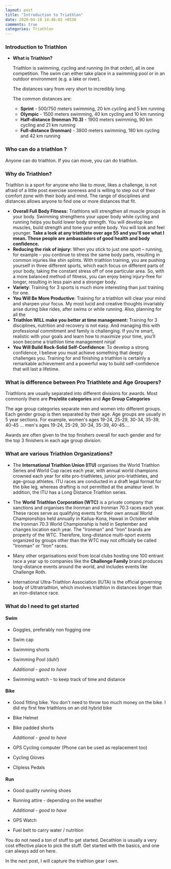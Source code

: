 ```yaml
---
layout: post
title: "Introduction to Triathlon"
date: 2020-04-18 14:48:02 +0530
comments: true
categories: Triathlon
---
```


### Introduction to Triathlon
* **What is Triathlon?**  

  Triathlon is swimming, cycling and running (in that order), all in one competition. The swim can either take place in a swimming pool or in an outdoor environment (e.g. a lake or river).

  The distances vary from very short to incredibly long. 

  The common distances are:

  - **Sprint** - 500/750 meters swimming, 20 km cycling and 5 km running
  - **Olympic** - 1500 meters swimming, 40 km cycling and 10 km running
  - **Half-distance (Ironman 70.3)** - 1900 meters swimming, 90 km cycling and 21 km running
  - **Full-distance (Ironman)** - 3800 meters swimming, 180 km cycling and 42 km running



### **Who can do a triathlon ?**

Anyone can do triathlon. If you can move, you can do triathlon.



### **Why do Triathlon?** 

Triathlon is a sport for anyone who like to move, likes a challenge, is not afraid of a little post exercise soreness and is willing to step out of their comfort zone with their body and mind.
The range of disciplines and distances allows anyone to find one or more distances that fit. 

- **Overall Full Body Fitness:** Triathlons will strengthen all muscle groups in your body. Swimming strengthens your upper body while cycling and running helps you build lower body strength. You will develop lean muscles, build strength and tone your entire body. You will look and feel younger. **Take a look at any triathlete over age 55 and you'll see what I mean. These people are ambassadors of good health and body confidence.**
- **Reducing the risk of injury:** When you stick to just one sport – running, for example – you continue to stress the same body parts, resulting in common injuries like shin splints. With triathlon training, you are pushing yourself in three different sports, which each focus on different parts of your body, taking the constant stress off of one particular area. So, with a more balanced method of fitness, you can enjoy being injury-free for longer, resulting in less pain and a stronger body.
- **Variety**: Training for 3 sports is much more interesting than just training for one.
- **You Will Be More Productive**: Training for a triathlon will clear your mind and sharpen your focus. My most lucid and creative thoughts invariably arise during bike rides, after swims or while running. Also, planning for all the
- **Triathlon WILL make you better at time management:**  Training for 3 disciplines, nutrition and recovery is not easy. And managing this with professional commitment and family is challenging. If you’re smart, realistic with your goals and learn how to maximize your time, you’ll soon become a triathlon time management ninja!
- **You Will Build Rock-Solid Self-Confidence**: To develop a strong confidence, I believe you must achieve something that deeply challenges you. Training for and finishing a triathlon is certainly a remarkable achievement and a powerful way to build self-confidence that will last a lifetime. 



### **What is difference between Pro Triathlete and Age Groupers?**

Triathlons are usually separated into different divisions for awards. Most commonly there are **Pro/elite categories** and **Age Group Categories**

The age group categories separate men and women into different groups. Each gender group is then separated by their age. Age groups are usually in 5 year sections. For example, women's ages 19-24, 25-29, 30-34, 35-39, 40-45 … men's ages 19-24, 25-29, 30-34, 35-39, 40-45....

Awards are often given to the top finishers overall for each gender and for the top 3 finishers in each age group division.



### **What are various Triathlon Organizations?**

- The **International Triathlon Union (ITU)** organises the World Triathlon Series and World Cup races each year, with annual world champions crowned each year for elite pro-triathletes, junior pro-triathletes, and age-group athletes. ITU races are conducted in a draft legal format for the bike leg, whereas drafting is not permitted at the amateur level. In addition, the ITU has a Long Distance Triathlon series.


- The **World Triathlon Corporation (WTC)** is a private company that sanctions and organises the Ironman and Ironman 70.3 races each year. These races serve as qualifying events for their own annual World Championships held annually in Kailua-Kona, Hawaii in October while the Ironman 70.3 World Championship is held in September and changes location each year. The "Ironman" and "Iron" brands are property of the WTC. Therefore, long-distance multi-sport events organized by groups other than the WTC may not officially be called "Ironman" or "Iron" races.


- Many other organisations exist from local clubs hosting one 100 entrant race a year up to companies like the **Challenge Family** brand produces long-distance events around the world, and includes events like Challenge Roth.
- International Ultra-Triathlon Association (IUTA) is the official governing body of Ultratriathlon, which involves triathlon in distances longer than an iron-distance race.



### What do I need to get started



#### Swim

- Goggles, preferably non fogging one

- Swim cap

- Swimming shorts

- Swimming Pool (duh!) 

  *Additional - good to have*

- Swimming watch - to keep track of time and distance

#### Bike

- Good fitting bike. You don't need to throw too much money on the bike. I did my first few triathlons on an old hybrid bike

- Bike Helmet

- Bike padded shorts

  *Additional - good to have*

- GPS Cycling computer (Phone can be used as replacement too)

- Cycling Gloves

- Clipless Pedals

#### Run

- Good quality running shoes

- Running attire - depending on the weather

  *Additional - good to have*

- GPS Watch

- Fuel belt to carry water / nutrition



You do not need a ton of stuff to get started. Decathlon is usually a very cost effective place to pick the stuff. Get started with the basics, and one can always add on here.

In the next post, I will capture the triathlon gear I own.
